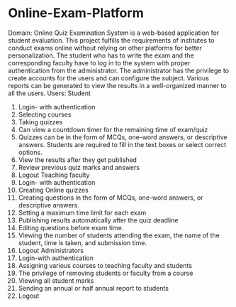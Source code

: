 # Online-Exam-Platform
Domain:
Online Quiz Examination System is a web-based application for student evaluation.
This project fulfills the requirements of institutes to conduct exams online without relying on
other platforms for better personalization. The student who has to write the exam and the
corresponding faculty have to log in to the system with proper authentication from the
administrator. The administrator has the privilege to create accounts for the users and can
configure the subject. Various reports can be generated to view the results in a well-organized
manner to all the users.
Users:
Student
1. Login- with authentication
2. Selecting courses
3. Taking quizzes
4. Can view a countdown timer for the remaining time of exam/quiz
5. Quizzes can be in the form of MCQs, one-word answers, or descriptive answers. Students
are required to fill in the text boxes or select correct options.
6. View the results after they get published
7. Review previous quiz marks and answers
8. Logout
Teaching faculty
1. Login- with authentication
2. Creating Online quizzes
3. Creating questions in the form of MCQs, one-word answers, or descriptive answers.
4. Setting a maximum time limit for each exam
5. Publishing results automatically after the quiz deadline
6. Editing questions before exam time.
7. Viewing the number of students attending the exam, the name of the student, time is
taken, and submission time.
8. Logout
Administrators
1. Login-with authentication
2. Assigning various courses to teaching faculty and students
3. The privilege of removing students or faculty from a course
4. Viewing all student marks
5. Sending an annual or half annual report to students
6. Logout
